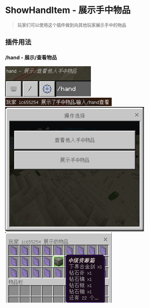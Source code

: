 # ShowHandItem - 展示手中物品

> 玩家们可以使用这个插件做到向其他玩家展示手中的物品

## 插件用法

### /hand - 展示/查看物品

![alt text](/public/16.png)
![alt text](/public/16-4.png)
![alt text](/public/16-2.png)
![alt text](/public/16-3.png)
